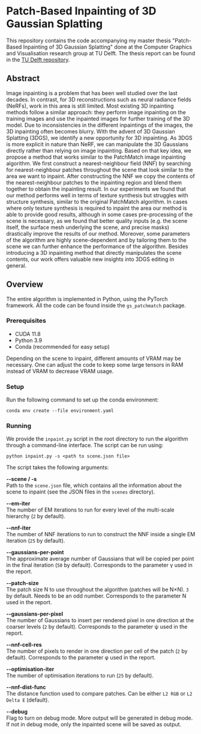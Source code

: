 # Patch-Based Inpainting of 3D Gaussian Splatting

This repository contains the code accompanying my master thesis "Patch-Based Inpainting of 3D Gaussian Splatting" done
at the Computer Graphics and Visualisation research group at TU Delft.
The thesis report can be found in the [TU Delft repository](https://repository.tudelft.nl/).

## Abstract

Image inpainting is a problem that has been well studied over the last decades.
In contrast, for 3D reconstructions such as neural radiance fields (NeRFs), work in this area is still limited.
Most existing 3D inpainting methods follow a similar approach: they perform image inpainting on the training images and
use the inpainted images for further training of the 3D model.
Due to inconsistencies in the different inpaintings of the images, the 3D inpainting often becomes blurry.
With the advent of 3D Gaussian Splatting (3DGS), we identify a new opportunity for 3D inpainting.
As 3DGS is more explicit in nature than NeRF, we can manipulate the 3D Gaussians directly rather than relying on image
inpainting.
Based on that key idea, we propose a method that works similar to the PatchMatch image inpainting algorithm.
We first construct a nearest-neighbour field (NNF) by searching for nearest-neighbour patches throughout the scene that
look similar to the area we want to inpaint.
After constructing the NNF we copy the contents of the nearest-neighbour patches to the inpainting region and blend them
together to obtain the inpainting result.
In our experiments we found that our method performs well in terms of texture synthesis but struggles with structure
synthesis, similar to the original PatchMatch algorithm.
In cases where only texture synthesis is required to inpaint the area our method is able to provide good results,
although in some cases pre-processing of the scene is necessary, as we found that better quality inputs (e.g. the scene
itself, the surface mesh underlying the scene, and precise masks) drastically improve the results of our method.
Moreover, some parameters of the algorithm are highly scene-dependent and by tailoring them to the scene we can further
enhance the performance of the algorithm.
Besides introducing a 3D inpainting method that directly manipulates the scene contents, our work offers valuable new
insights into 3DGS editing in general.

## Overview

The entire algorithm is implemented in Python, using the PyTorch framework.
All the code can be found inside the `gs_patchmatch` package.

### Prerequisites

- CUDA 11.8
- Python 3.9
- Conda (recommended for easy setup)

Depending on the scene to inpaint, different amounts of VRAM may be necessary.
One can adjust the code to keep some large tensors in RAM instead of VRAM to decrease VRAM usage.

### Setup

Run the following command to set up the conda environment:

```conda env create --file environment.yaml```

### Running

We provide the `inpaint.py` script in the root directory to run the algorithm through a command-line interface.
The script can be run using:

```python inpaint.py -s <path to scene.json file>```

The script takes the following arguments:

**--scene / -s**\
Path to the `scene.json` file, which contains all the information about the scene to inpaint (see the JSON files in the
`scenes` directory).

**--em-iter**\
The number of EM iterations to run for every level of the multi-scale hierarchy (`2` by default).

**--nnf-iter**\
The number of NNF iterations to run to construct the NNF inside a single EM iteration (`25` by default).

**--gaussians-per-point**\
The approximate average number of Gaussians that will be copied per point in the final iteration (`50` by default).
Corresponds to the parameter &gamma; used in the report.

**--patch-size**\
The patch size N to use throughout the algorithm (patches will be N&times;N).
`3` by default.
Needs to be an odd number.
Corresponds to the parameter N used in the report.

**--gaussians-per-pixel**\
The number of Gaussians to insert per rendered pixel in one direction at the coarser levels (`2` by default).
Corresponds to the parameter &psi; used in the report.

**--nnf-cell-res**\
The number of pixels to render in one direction per cell of the patch (`2` by default).
Corresponds to the parameter &phi; used in the report.

**--optimisation-iter**\
The number of optimisation iterations to run (`25` by default).

**--nnf-dist-func**\
The distance function used to compare patches.
Can be either `L2 RGB` or `L2 Delta E` (default).

**--debug**\
Flag to turn on debug mode. More output will be generated in debug mode.
If not in debug mode, only the inpainted scene will be saved as output.
